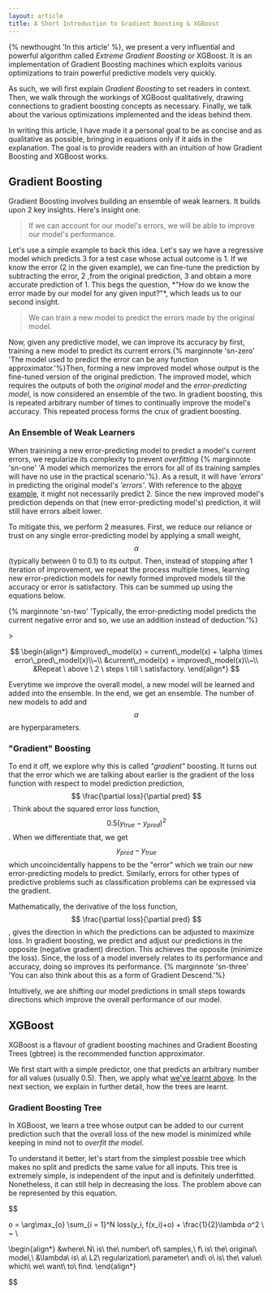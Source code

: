 ```yaml
---
layout: article
title: A Short Introduction to Gradient Boosting & XGBoost
---
```


$$
\DeclareMathOperator{\diag}{diag}
$$

{% newthought 'In this article' %}, we present a very influential and powerful algorithm called *Extreme Gradient Boosting* or XGBoost. It is an implementation of Gradient Boosting machines which exploits various optimizations to train powerful predictive models very quickly. 

As such, we will first explain *Gradient Boosting* to set readers in context. Then, we walk through the workings of XGBoost qualitatively, drawing connections to gradient boosting concepts as necessary. Finally, we talk about the various optimizations implemented and the ideas behind them. 

In writing this article, I have made it a personal goal to be as concise and as qualitative as possible, bringing in equations only if it aids in the explanation. The goal is to provide readers with an intuition of how Gradient Boosting and XGBoost works. 



## Gradient Boosting

Gradient Boosting involves building an ensemble of weak learners. It builds upon 2 key insights. Here's insight one.

>If we can account for our model's errors, we will be able to improve our model's performance.

<p id="example">
Let's use a simple example to back this idea. Let's say we have a regressive model which predicts 3 for a test case whose actual outcome is 1. If we know the error (2 in the given example), we can fine-tune the prediction by subtracting the error, 2 ,from the original prediction, 3 and obtain a more accurate prediction of 1. This begs the question, *"How do we know the error made by our model for any given input?"*, which leads us to our second insight.
</p>

>We can train a new model to predict the errors made by the original model.

Now, given any predictive model, we can improve its accuracy by first, training a new model to predict its current errors.{% marginnote 'sn-zero' 'The model used to predict the error can be any function approximator.'%}Then, forming a new improved model whose output is the fine-tuned version of the original prediction. The improved model, which requires the outputs of both the *original model* and the *error-predicting model*, is now considered an ensemble of the two. In gradient boosting, this is repeated arbitrary number of times to continually improve the model's accuracy. This repeated process forms the crux of gradient boosting.

### An Ensemble of Weak Learners

When trainining a new error-predicting model to predict a model's current errors, we regularize its complexity to prevent *overfitting* {% marginnote 'sn-one' 'A model which memorizes the errors for all of its training samples will have no use in the practical scenario.'%}. As a result, it will have *'errors'* in predicting the original model's *'errors'*. With reference to the <a href="#example">above example</a>, it might not necessarily predict 2. Since the new improved model's prediction depends on that (new error-predicting model's) prediction, it will still have errors albeit lower.

To mitigate this, we perform 2 measures. First, we reduce our reliance or trust on any single error-predicting model by applying a small weight, *$$ \alpha $$* (typically between 0 to 0.1) to its output. Then, instead of stopping after 1 iteration of improvement, we repeat the process multiple times, learning new error-prediction models for newly formed improved models till the accuracy or error is satisfactory. This can be summed up using the equations below.

{% marginnote 'sn-two' 'Typically, the error-predicting model predicts the current negative error and so, we use an addition instead of deduction.'%}
<p id="steps"></p>>

$$
\begin{align*}
&improved\_model(x) = current\_model(x) + \alpha \times error\_pred\_model(x)\\~\\
&current\_model(x) = improved\_model(x)\\~\\
&Repeat \ above \ 2 \ steps \ till \ satisfactory.
\end{align*}
$$

Everytime we improve the overall model, a new model will be learned and added into the ensemble. In the end, we get an ensemble. The number of new models to add and *$$ \alpha $$* are hyperparameters. 

### "Gradient" Boosting

To end it off, we explore why this is called *"gradient"* boosting. It turns out that the error which we are talking about earlier is the gradient of the loss function with respect to model prediction prediction, $$ \frac{\partial loss}{\partial pred} $$. Think about the squared error loss function, $$ 0.5 (y_{true}-y_{pred})^2 $$. When we differentiate that, we get $$ y_{pred}-y_{true} $$ which uncoincidentally happens to be the "error" which we train our new error-predicting models to predict. Similarly, errors for other types of predictive problems such as classification problems can be expressed via the gradient.

Mathematically, the derivative of the loss function, $$ \frac{\partial loss}{\partial pred} $$, gives the direction in which the predictions can be adjusted to maximize loss. In gradient boosting, we predict and adjust our predictions in the opposite (negative gradient) direction. This achieves the opposite (minimize the loss). Since, the loss of a model inversely relates to its performance and accuracy, doing so improves its performance. {% marginnote 'sn-three' 'You can also think about this as a form of Gradient Descend.'%} 

Intuitively, we are shifting our model predictions in small steps towards directions which improve the overall performance of our model. 

## XGBoost

XGBoost is a flavour of gradient boosting machines and Gradient Boosting Trees (gbtree) is the recommended function approximator. 

We first start with a simple predictor, one that predicts an arbitrary number for all values (usually 0.5). Then, we apply what <a href="#steps">we've learnt above</a>. In the next section, we explain in further detail, how the trees are learnt. 

### Gradient Boosting Tree

In XGBoost, we learn a tree whose output can be added to our current prediction such that the overall loss of the new model is minimized while keeping in mind not to *overfit the model*. 

To understand it better, let's start from the simplest possble tree which makes no split and predicts the same value for all inputs. This tree is extremely simple, is independent of the input and is definitely underfitted. Nonetheless, it can still help in decreasing the loss. The problem above can be represented by this equation. 

$$

o = \arg\max_{o}  \sum_{i = 1}^N loss(y_i, f(x_i)+o) + \frac{1}{2}\lambda o^2 \\ ~ \\

\begin{align*}
&where\ N\ is\ the\ number\ of\ samples,\ f\ is\ the\ original\ model,\\
&\lambda\ is\ a\ L2\ regularization\ parameter\ and\ o\ is\ the\ value\ which\ we\ want\ to\ find.
\end{align*}

$$










